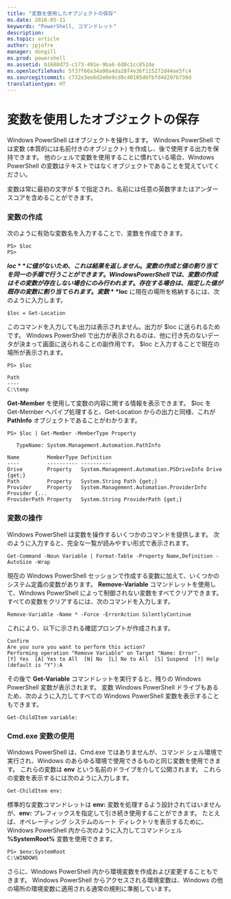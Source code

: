 ```yaml
---
title: "変数を使用したオブジェクトの保存"
ms.date: 2016-05-11
keywords: "PowerShell, コマンドレット"
description: 
ms.topic: article
author: jpjofre
manager: dongill
ms.prod: powershell
ms.assetid: b1688d73-c173-491e-9ba6-6d0c1cc852de
ms.openlocfilehash: 5f37f66a34a98a4da28f4e36f115272d44ae5fc4
ms.sourcegitcommit: c732e3ee6d2e0e9cd8c40105d6fbfd4d207b730d
translationtype: HT
---
```

# <a name="using-variables-to-store-objects"></a>変数を使用したオブジェクトの保存
Windows PowerShell はオブジェクトを操作します。 Windows PowerShell では変数 (本質的には名前付きのオブジェクト) を作成し、後で使用する出力を保持できます。 他のシェルで変数を使用することに慣れている場合、Windows PowerShell の変数はテキストではなくオブジェクトであることを覚えていてください。

変数は常に最初の文字が $ で指定され、名前には任意の英数字またはアンダースコアを含めることができます。

### <a name="creating-a-variable"></a>変数の作成
次のように有効な変数名を入力することで、変数を作成できます。

```
PS> $loc
PS>
```

**$loc** に値がないため、これは結果を返しません。 変数の作成と値の割り当てを同一の手順で行うことができます。 Windows PowerShell では、変数の作成はその変数が存在しない場合にのみ行われます。存在する場合は、指定した値が既存の変数に割り当てられます。 変数 **$loc** に現在の場所を格納するには、次のように入力します。

```
$loc = Get-Location
```

このコマンドを入力しても出力は表示されません。出力が $loc に送られるためです。 Windows PowerShell で出力が表示されるのは、他に行き先のないデータが決まって画面に送られることの副作用です。 $loc と入力することで現在の場所が表示されます。

```
PS> $loc

Path
----
C:\temp
```

**Get-Member** を使用して変数の内容に関する情報を表示できます。 $loc を Get-Member へパイプ処理すると、Get-Location からの出力と同様、これが **PathInfo** オブジェクトであることがわかります。

```
PS> $loc | Get-Member -MemberType Property

   TypeName: System.Management.Automation.PathInfo

Name         MemberType Definition
----         ---------- ----------
Drive        Property   System.Management.Automation.PSDriveInfo Drive {get;}
Path         Property   System.String Path {get;}
Provider     Property   System.Management.Automation.ProviderInfo Provider {...
ProviderPath Property   System.String ProviderPath {get;}
```

### <a name="manipulating-variables"></a>変数の操作
Windows PowerShell は変数を操作するいくつかのコマンドを提供します。 次のように入力すると、完全な一覧が読みやすい形式で表示されます。

```
Get-Command -Noun Variable | Format-Table -Property Name,Definition -AutoSize -Wrap
```

現在の Windows PowerShell セッションで作成する変数に加えて、いくつかのシステム定義の変数があります。 **Remove-Variable** コマンドレットを使用して、Windows PowerShell によって制御されない変数をすべてクリアできます。 すべての変数をクリアするには、次のコマンドを入力します。

```
Remove-Variable -Name * -Force -ErrorAction SilentlyContinue
```

これにより、以下に示される確認プロンプトが作成されます。

```
Confirm
Are you sure you want to perform this action?
Performing operation "Remove Variable" on Target "Name: Error".
[Y] Yes  [A] Yes to All  [N] No  [L] No to All  [S] Suspend  [?] Help
(default is "Y"):A
```

その後で **Get-Variable** コマンドレットを実行すると、残りの Windows PowerShell 変数が表示されます。 変数 Windows PowerShell ドライブもあるため、次のように入力してすべての Windows PowerShell 変数を表示することもできます。

```
Get-ChildItem variable:
```

### <a name="using-cmdexe-variables"></a>Cmd.exe 変数の使用
Windows PowerShell は、Cmd.exe ではありませんが、コマンド シェル環境で実行され、Windows のあらゆる環境で使用できるものと同じ変数を使用できます。 これらの変数は **env** という名前のドライブを介して公開されます。 これらの変数を表示するには次のように入力します。

```
Get-ChildItem env:
```

標準的な変数コマンドレットは **env:** 変数を処理するよう設計されてはいませんが、**env:** プレフィックスを指定して引き続き使用することができます。 たとえば、オペレーティング システムのルート ディレクトリを表示するために、Windows PowerShell 内から次のように入力してコマンドシェル **%SystemRoot%** 変数を使用できます。

```
PS> $env:SystemRoot
C:\WINDOWS
```

さらに、Windows PowerShell 内から環境変数を作成および変更することもできます。 Windows PowerShell からアクセスされる環境変数は、Windows の他の場所の環境変数に適用される通常の規則に準拠しています。

